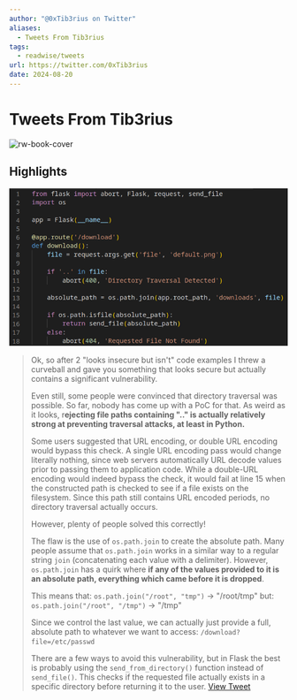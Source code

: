 ```yaml
---
author: "@0xTib3rius on Twitter"
aliases:
  - Tweets From Tib3rius
tags:
  - readwise/tweets
url: https://twitter.com/0xTib3rius
date: 2024-08-20
---
```

# Tweets From Tib3rius

![rw-book-cover](https://pbs.twimg.com/profile_images/1792964907694002176/niyDa27s.jpg)

## Highlights

![](attachments/CTF-Tib3rius-twitter.png)

> Ok, so after 2 "looks insecure but isn't" code examples I threw a curveball and gave you something that looks secure but actually contains a significant vulnerability.
> 
>  Even still, some people were convinced that directory traversal was possible. So far, nobody has come up with a PoC for that. As weird as it looks, r**ejecting file paths containing ".." is actually relatively strong at preventing traversal attacks, at least in Python.**
>  
>  Some users suggested that URL encoding, or double URL encoding would bypass this check. A single URL encoding pass would change literally nothing, since web servers automatically URL decode values prior to passing them to application code.
>  While a double-URL encoding would indeed bypass the check, it would fail at line 15 when the constructed path is checked to see if a file exists on the filesystem. Since this path still contains URL encoded periods, no directory traversal actually occurs.
>  
>  However, plenty of people solved this correctly! 
>  
>  The flaw is the use of `os.path.join` to create the absolute path.
>  Many people assume that `os.path.join` works in a similar way to a regular string `join` (concatenating each value with a delimiter). However, `os.path.join` has a quirk where **if any of the values provided to it is an absolute path, everything which came before it is dropped**.
>  
>  This means that:
>  `os.path.join("/root", "tmp")` -> "/root/tmp"
>  but:
>  `os.path.join("/root", "/tmp")` -> "/tmp"
>  
>  Since we control the last value, we can actually just provide a full, absolute path to whatever we want to access:
>  `/download?file=/etc/passwd`
>  
>  There are a few ways to avoid this vulnerability, but in Flask the best is probably using the `send_from_directory()` function instead of `send_file()`. This checks if the requested file actually exists in a specific directory before returning it to the user.
> [View Tweet](https://twitter.com/0xTib3rius/status/1729534880336207918)

